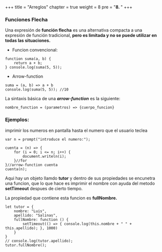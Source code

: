   +++
title = "Arreglos"
chapter = true
weight = 8
pre = "<b>8. </b>"
+++
### Funciones Flecha

Una expresión de **función flecha** es una alternativa compacta a una expresión de función tradicional, **pero es limitada y no se puede utilizar en todas las situaciones.**
- Funcion convencional:

~~~
function suma(a, b) {
    return a + b;
} console.log(suma(5, 5));
~~~
- Arrow-function
~~~
suma = (a, b) => a + b
console.log(suma(5, 5)); //10
~~~
La sintaxis básica de una _**arrow-function**_ es la siguiente:
~~~
nombre_function = (parametros) => {cuerpo_funcion}
~~~

### Ejemplos:
imprimir los numeros en pantalla hasta el numero que el usuario teclea
~~~
var n = prompt("introduce el numero:");

cuenta = (n) => {
    for (i = 0; i <= n; i++) {
        document.writeln(i);
    }//for
}//arrow-function cuenta
cuenta(n);
~~~
Aqui hay un objeto llamdo **tutor** y dentro de sus propiedades se encunetra una funcion, que lo que hace es imprimir el nombre con ayuda del metodo **setTimeout** despues de cierto tiempo. 

La propiedad que contiene esta funcion es **fullNombre.**
~~~
let tutor = {
    nombre: "Luis",
    apellido: "Salinas",
    fullNombre: function () {
        setTimeout(() => { console.log(this.nombre + " " + this.apellido); }, 1000)
    }
}
// console.log(tutor.apellido);
tutor.fullNombre();
~~~